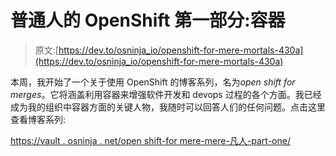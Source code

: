 # 普通人的 OpenShift 第一部分:容器

> 原文:[https://dev.to/osninja_io/openshift-for-mere-mortals-430a](https://dev.to/osninja_io/openshift-for-mere-mortals-430a)

本周，我开始了一个关于使用 OpenShift 的博客系列，名为*open shift for merges*。它将涵盖利用容器来增强软件开发和 devops 过程的各个方面。我已经成为我的组织中容器方面的关键人物，我随时可以回答人们的任何问题。点击这里查看博客系列:

[https://vault . osninja . net/open shift-for mere-mere-凡人-part-one/](https://vault.osninja.net/openshift-for-mere-mortals-part-one/)